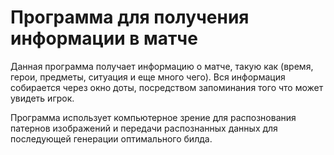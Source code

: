 # Программа для получения информации в матче

Данная программа получает информацию о матче, такую как (время, герои, предметы, ситуация и еще много чего). Вся информация собирается через окно доты, посредством запоминания того что может увидеть игрок.

Программа использует компьютерное зрение для распознования патернов изображений и передачи распознанных данных для последующей генерации оптимального билда.

